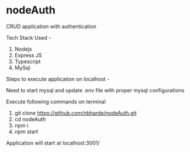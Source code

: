 # nodeAuth

CRUD application with authentication

Tech Stack Used -

1. Nodejs
2. Express JS
3. Typescript
4. MySql


Steps to execute application on localhost -

Need to start mysql and update .env file with proper mysql configurations

Execute following commands on terminal
1. git clone https://github.com/nbharde/nodeAuth.git
2. cd nodeAuth
3. npm i
4. npm start

Application will start at localhost:3001/